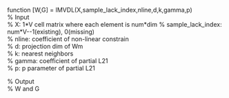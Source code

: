 function [W,G] = IMVDL(X,sample_lack_index,nline,d,k,gamma,p)  
% Input  
% X: 1\*V cell matrix where each element is num\*dim
% sample_lack_index: num*V--1(existing), 0(missing)  
% nline: coefficient of non-linear constrain  
% d: projection dim of Wm  
% k: nearest neighbors  
% gamma: coefficient of partial L21  
% p: p parameter of partial L21  

% Output  
% W and G  
